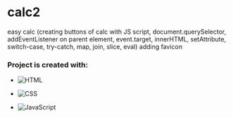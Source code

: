 # calc2
easy calc (creating buttons of calc with JS script, document.querySelector, addEventListener on parent element, event.target, innerHTML, setAttribute, switch-case, try-catch, map, join, slice, eval) 
adding favicon

### Project is created with:

- ![HTML](https://img.shields.io/badge/-HTML-05122A?style=flat&logo=HTML5)&nbsp;

- ![CSS](https://img.shields.io/badge/-CSS-05122A?style=flat&logo=CSS3&logoColor=1572B6)&nbsp;
 
- ![JavaScript](https://img.shields.io/badge/-JavaScript-05122A?style=flat&logo=javascript)&nbsp;
